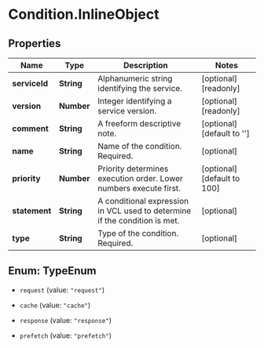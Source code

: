 # Condition.InlineObject

## Properties

Name | Type | Description | Notes
------------ | ------------- | ------------- | -------------
**serviceId** | **String** | Alphanumeric string identifying the service. | [optional] [readonly] 
**version** | **Number** | Integer identifying a service version. | [optional] [readonly] 
**comment** | **String** | A freeform descriptive note. | [optional] [default to &#39;&#39;]
**name** | **String** | Name of the condition. Required. | [optional] 
**priority** | **Number** | Priority determines execution order. Lower numbers execute first. | [optional] [default to 100]
**statement** | **String** | A conditional expression in VCL used to determine if the condition is met. | [optional] 
**type** | **String** | Type of the condition. Required. | [optional] 



## Enum: TypeEnum


* `request` (value: `"request"`)

* `cache` (value: `"cache"`)

* `response` (value: `"response"`)

* `prefetch` (value: `"prefetch"`)




